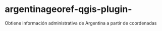 # argentinageoref-qgis-plugin-
Obtiene información administrativa de Argentina a partir de coordenadas
